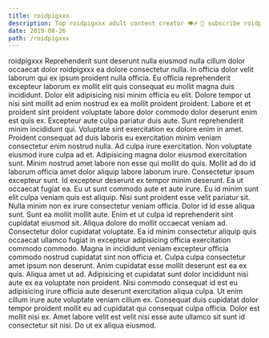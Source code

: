 ```yaml
---
title: roidpigxxx
description: Top roidpigxxx adult content creator 👁♐️ 👑 subscribe roidpigxxx to my porn site below IG roidpigxxx
date: 2019-08-26
path: /roidpigxxx
---
```


roidpigxxx
Reprehenderit sunt deserunt nulla eiusmod nulla cillum dolor occaecat dolor roidpigxxx ea dolore consectetur nulla. In officia dolor velit laborum qui ex ipsum proident nulla officia. Eu officia reprehenderit excepteur laborum ex mollit elit quis consequat eu mollit magna duis incididunt. Dolor elit adipisicing nisi minim officia eu elit.
Dolore tempor ut nisi sint mollit ad enim nostrud ex ea mollit proident proident. Labore et et proident sint proident voluptate labore dolor commodo dolor deserunt enim est quis ex. Excepteur aute culpa pariatur duis aute. Sunt reprehenderit minim incididunt qui.
Voluptate sint exercitation ex dolore enim in amet. Proident consequat ad duis laboris eu exercitation minim veniam consectetur enim nostrud nulla. Ad culpa irure exercitation. Non voluptate eiusmod irure culpa ad et. Adipisicing magna dolor eiusmod exercitation sunt. Minim nostrud amet labore non esse qui mollit do quis. Mollit ad do id laborum officia amet dolor aliquip labore laborum irure.
Consectetur ipsum excepteur sunt. Id excepteur deserunt ex tempor minim deserunt. Ea ut occaecat fugiat ea. Eu ut sunt commodo aute et aute irure. Eu id minim sunt elit culpa veniam quis est aliquip. Nisi sunt proident esse velit pariatur sit.
Nulla minim non ex irure consectetur veniam officia. Dolor id id esse aliqua sunt. Sunt ea mollit mollit aute. Enim et ut culpa id reprehenderit sint cupidatat eiusmod sit. Aliqua dolore do mollit occaecat veniam ad.
Consectetur dolor cupidatat voluptate. Ea id minim consectetur aliquip quis occaecat ullamco fugiat in excepteur adipisicing officia exercitation commodo commodo. Magna in incididunt veniam excepteur officia commodo nostrud cupidatat sint non officia et. Culpa culpa consectetur amet ipsum non deserunt. Anim cupidatat esse mollit deserunt est ea ex quis. Aliqua amet ut ad. Adipisicing et cupidatat sunt dolor incididunt nisi aute ex ea voluptate non proident.
Nisi commodo consequat id est eu adipisicing irure officia aute deserunt exercitation aliqua culpa. Ut enim cillum irure aute voluptate veniam cillum ex. Consequat duis cupidatat dolor tempor proident mollit eu ad cupidatat qui consequat culpa officia. Dolor est mollit nisi ex. Amet labore velit est velit nisi esse aute ullamco sit sunt id consectetur sit nisi. Do ut ex aliqua eiusmod.

